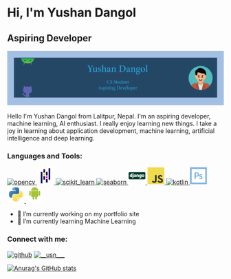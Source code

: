 # Hi, I'm Yushan Dangol
## Aspiring Developer
![Aspiring Developer](https://github.com/usndangol97/usndangol97/blob/main/Banner.png)

Hello I'm Yushan Dangol from Lalitpur, Nepal. I'm an aspiring developer, machine learning, AI enthusiast. I really enjoy learning new things. I take a joy in learning about application development, machine learning, artificial intelligence and deep learning.


<h3 align="left">Languages and Tools:</h3>
<p align="left"> <a href="https://opencv.org/" target="_blank" rel="noreferrer"> <img src="https://www.vectorlogo.zone/logos/opencv/opencv-icon.svg" alt="opencv" width="40" height="40"/> </a> <a href="https://pandas.pydata.org/" target="_blank" rel="noreferrer"> <img src="https://raw.githubusercontent.com/devicons/devicon/2ae2a900d2f041da66e950e4d48052658d850630/icons/pandas/pandas-original.svg" alt="pandas" width="40" height="40"/> </a> <a href="https://scikit-learn.org/" target="_blank" rel="noreferrer"> <img src="https://upload.wikimedia.org/wikipedia/commons/0/05/Scikit_learn_logo_small.svg" alt="scikit_learn" width="40" height="40"/> </a> <a href="https://seaborn.pydata.org/" target="_blank" rel="noreferrer"> <img src="https://seaborn.pydata.org/_images/logo-mark-lightbg.svg" alt="seaborn" width="40" height="40"/> </a> <a href="https://www.djangoproject.com/" target="_blank"> <img src="https://raw.githubusercontent.com/devicons/devicon/master/icons/django/django-original.svg" alt="django" width="40" height="40"/> </a> <a href="https://developer.mozilla.org/en-US/docs/Web/JavaScript" target="_blank"> <img src="https://raw.githubusercontent.com/devicons/devicon/master/icons/javascript/javascript-original.svg" alt="javascript" width="40" height="40"/> </a> <a href="https://kotlinlang.org" target="_blank"> <img src="https://www.vectorlogo.zone/logos/kotlinlang/kotlinlang-icon.svg" alt="kotlin" width="40" height="40"/> </a> <a href="https://www.photoshop.com/en" target="_blank"> <img src="https://raw.githubusercontent.com/devicons/devicon/master/icons/photoshop/photoshop-line.svg" alt="photoshop" width="40" height="40"/> </a> <a href="https://www.python.org" target="_blank"> <img src="https://raw.githubusercontent.com/devicons/devicon/master/icons/python/python-original.svg" alt="python" width="40" height="40"/> </a> <a href="https://developer.android.com" target="_blank" rel="noreferrer"> <img src="https://raw.githubusercontent.com/devicons/devicon/master/icons/android/android-original-wordmark.svg" alt="android" width="40" height="40"/> </a> </p>

- 🔭 I’m currently working on my portfolio site 
- 🌱 I’m currently learning Machine Learning 


<h3 align="left">Connect with me:</h3>
<p align="left">
 <a href="https://github.com/usndangol97" target="blank" color="blue"><img align="center" src="https://cdn.jsdelivr.net/npm/simple-icons@3.0.1/icons/github.svg" alt="github" height="30" width="40" /></a>
<a href="https://instagram.com/__usn___" target="blank" color="blue"><img align="center" src="https://cdn.jsdelivr.net/npm/simple-icons@3.0.1/icons/instagram.svg" alt="__usn___" height="30" width="40" /></a>
</p>

 
[![Anurag's GitHub stats](https://github-readme-stats.vercel.app/api?username=usndangol97)](https://github.com/anuraghazra/github-readme-stats)
